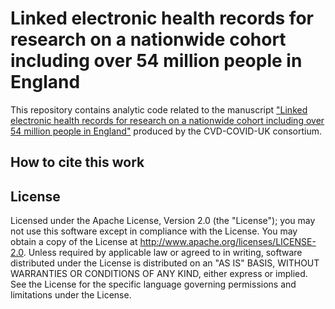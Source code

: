 # Linked electronic health records for research on a nationwide cohort including over 54 million people in England

This repository contains analytic code related to the manuscript ["Linked electronic health records for research on a nationwide cohort including over 54 million people in England"](https://www.medrxiv.org/content/10.1101/2021.02.22.21252185v1) produced by the CVD-COVID-UK consortium.

## How to cite this work



## License

Licensed under the Apache License, Version 2.0 (the "License"); you may not use this software except in compliance with the License. You may obtain a copy of the License at http://www.apache.org/licenses/LICENSE-2.0. Unless required by applicable law or agreed to in writing, software distributed under the License is distributed on an "AS IS" BASIS, WITHOUT WARRANTIES OR CONDITIONS OF ANY KIND, either express or implied. See the License for the specific language governing permissions and limitations under the License.

